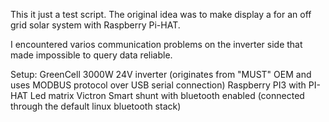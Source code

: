 This it just a test script. The original idea was to make display a for an off grid solar system with Raspberry Pi-HAT.

I encountered varios communication problems on the inverter side that made impossible to query data reliable.

Setup: 
GreenCell 3000W 24V inverter (originates from "MUST" OEM and uses MODBUS protocol over USB serial connection)
Raspberry PI3 with PI-HAT Led matrix 
Victron Smart shunt with bluetooth enabled (connected through the default linux bluetooth stack)


